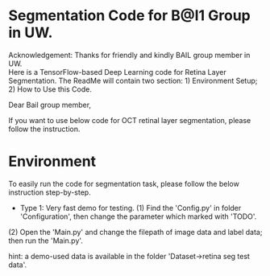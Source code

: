 # Segmentation Code for B@I1 Group in UW.

Acknowledgement: Thanks for friendly and kindly BAIL group member in UW.  
Here is a TensorFlow-based Deep Learning code for Retina Layer Segmentation.
The ReadMe will contain two section: 1) Environment Setup; 2) How to Use this Code.

Dear Bail group member,

If you want to use below code for OCT retinal layer segmentation, please follow the instruction. 

# Environment 

To easily run the code for segmentation task, please follow the below instruction step-by-step.

- Type 1: Very fast demo for testing.
(1) Find the 'Config.py' in folder 'Configuration', then change the parameter which marked with 'TODO'.

(2) Open the 'Main.py' and change the filepath of image data and label data; then run the 'Main.py'.

hint: a demo-used data is available in the folder 'Dataset->retina seg test data'.
